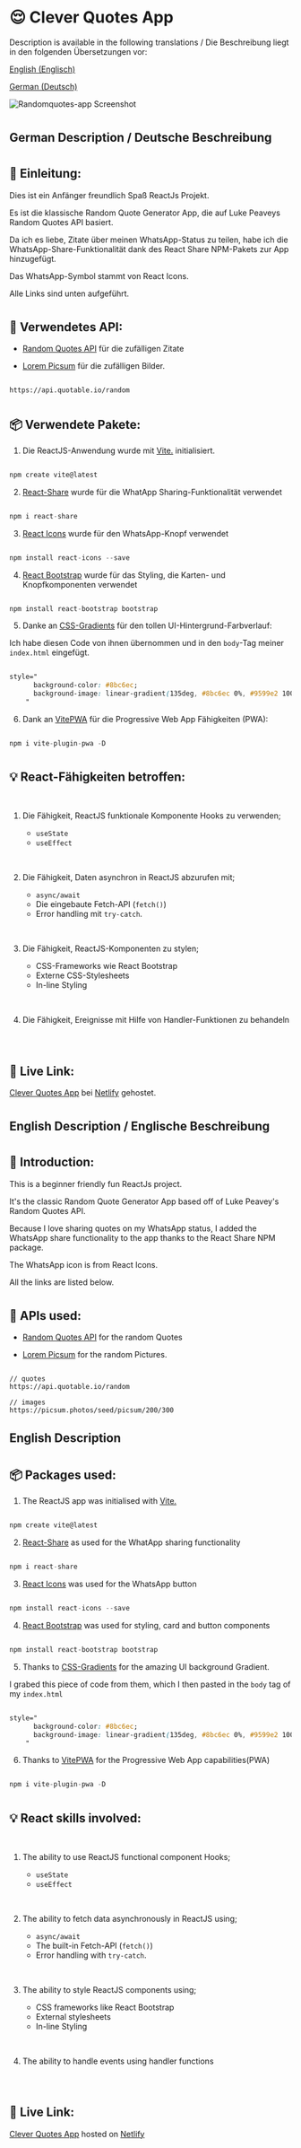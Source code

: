 # :relieved: Clever Quotes App

Description is available in the following translations / Die Beschreibung liegt in den folgenden Übersetzungen vor:

[English (Englisch)](#english)<br>

[German (Deutsch)](#german)<br>

![Randomquotes-app Screenshot](./src/assets/images/Randomquotes-app.png "Randomquotes-app Screenshot")

#

## <a name ="german">German Description / Deutsche Beschreibung</a>

#

## :hugs: Einleitung:

Dies ist ein Anfänger freundlich Spaß ReactJs Projekt.

Es ist die klassische Random Quote Generator App, die auf Luke Peaveys Random Quotes API basiert.

Da ich es liebe, Zitate über meinen WhatsApp-Status zu teilen, habe ich die WhatsApp-Share-Funktionalität dank des React Share NPM-Pakets zur App hinzugefügt.

Das WhatsApp-Symbol stammt von React Icons.

Alle Links sind unten aufgeführt.

#

## :cowboy_hat_face: Verwendetes API:

- [Random Quotes API](https://github.com/lukePeavey/quotable) für die zufälligen Zitate

- [Lorem Picsum](https://picsum.photos/) für die zufälligen Bilder.

```

https://api.quotable.io/random

```

#

## :package: Verwendete Pakete:

1.  Die ReactJS-Anwendung wurde mit [Vite.](https://vitejs.dev/) initialisiert.

```javascript

npm create vite@latest

```

2. [React-Share](https://www.npmjs.com/package/react-share?activeTab=readme) wurde für die WhatApp Sharing-Funktionalität verwendet

```javascript

npm i react-share

```

3. [React Icons](https://react-icons.github.io/react-icons/) wurde für den WhatsApp-Knopf verwendet

```javascript

npm install react-icons --save

```

4. [React Bootstrap](https://react-bootstrap.github.io/) wurde für das Styling, die Karten- und Knopfkomponenten verwendet

```javascript

npm install react-bootstrap bootstrap

```

5. Danke an [CSS-Gradients](https://cssgradient.io/gradient-backgrounds/) für den tollen UI-Hintergrund-Farbverlauf:

Ich habe diesen Code von ihnen übernommen und in den `body`-Tag meiner `index.html` eingefügt.

```css

style="
      background-color: #8bc6ec;
      background-image: linear-gradient(135deg, #8bc6ec 0%, #9599e2 100%);
    "
```

6.  Dank an [VitePWA](https://github.com/vite-pwa/vite-plugin-pwa) für die Progressive Web App Fähigkeiten (PWA):

```javascript

npm i vite-plugin-pwa -D

```

#

## :bulb: React-Fähigkeiten betroffen:

<br>

1. Die Fähigkeit, ReactJS funktionale Komponente Hooks zu verwenden;

   - `useState`
   - `useEffect`

<br>

2. Die Fähigkeit, Daten asynchron in ReactJS abzurufen mit;

   - `async/await`
   - Die eingebaute Fetch-API (`fetch()`)
   - Error handling mit `try-catch`.

<br>

3. Die Fähigkeit, ReactJS-Komponenten zu stylen;

   - CSS-Frameworks wie React Bootstrap
   - Externe CSS-Stylesheets
   - In-line Styling

<br>

4. Die Fähigkeit, Ereignisse mit Hilfe von Handler-Funktionen zu behandeln

<br>

#

## :star_struck: Live Link:

[Clever Quotes App](https://aretas-quotes-app.netlify.app/) bei [Netlify](https://www.netlify.com/) gehostet.

#

## <a name ="english">English Description / Englische Beschreibung</a>

#

## :hugs: Introduction:

This is a beginner friendly fun ReactJs project.

It's the classic Random Quote Generator App based off of Luke Peavey's Random Quotes API.

Because I love sharing quotes on my WhatsApp status, I added the WhatsApp share functionality to the app thanks to the React Share NPM package.

The WhatsApp icon is from React Icons.

All the links are listed below.

#

## :cowboy_hat_face: APIs used:

- [Random Quotes API](https://github.com/lukePeavey/quotable) for the random Quotes

- [Lorem Picsum](https://picsum.photos/) for the random Pictures.

```

// quotes
https://api.quotable.io/random

// images
https://picsum.photos/seed/picsum/200/300

```

## English Description

#

## :package: Packages used:

1. The ReactJS app was initialised with [Vite.](https://vitejs.dev/)

```javascript

npm create vite@latest

```

2. [React-Share](https://www.npmjs.com/package/react-share?activeTab=readme) as used for the WhatApp sharing functionality

```javascript

npm i react-share

```

3. [React Icons](https://react-icons.github.io/react-icons/) was used for the WhatsApp button

```javascript

npm install react-icons --save

```

4. [React Bootstrap](https://react-bootstrap.github.io/) was used for styling, card and button components

```javascript

npm install react-bootstrap bootstrap

```

5. Thanks to [CSS-Gradients](https://cssgradient.io/gradient-backgrounds/) for the amazing UI background Gradient.

I grabed this piece of code from them, which I then pasted in the `body` tag of my `index.html`

```css

style="
      background-color: #8bc6ec;
      background-image: linear-gradient(135deg, #8bc6ec 0%, #9599e2 100%);
    "
```

6.  Thanks to [VitePWA](https://github.com/vite-pwa/vite-plugin-pwa) for the Progressive Web App capabilities(PWA)

```javascript

npm i vite-plugin-pwa -D

```

#

## :bulb: React skills involved:

<br>

1. The ability to use ReactJS functional component Hooks;

   - `useState`
   - `useEffect`

<br>

2. The ability to fetch data asynchronously in ReactJS using;

   - `async/await`
   - The built-in Fetch-API (`fetch()`)
   - Error handling with `try-catch`.

<br>

3. The ability to style ReactJS components using;

   - CSS frameworks like React Bootstrap
   - External stylesheets
   - In-line Styling

<br>

4. The ability to handle events using handler functions

<br>

#

## :star_struck: Live Link:

[Clever Quotes App](https://aretas-quotes-app.netlify.app/) hosted on [Netlify](https://www.netlify.com/)
